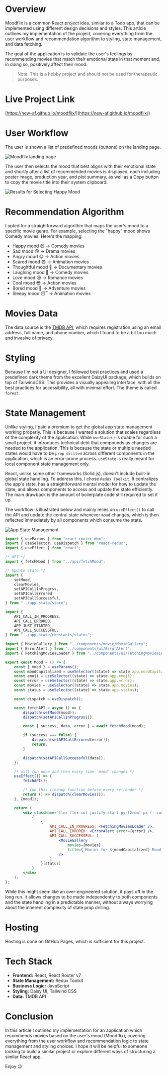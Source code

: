 # Overview

Moodflix is a common React project idea, similar to a Todo app, that can be implemented using different design decisions and styles. This article outlines my implementation of the project, covering everything from the user workflow and recommendation algorithm to styling, state management, and data fetching.

The goal of the application is to validate the user's feelings by recommending movies that match their emotional state in that moment and, in doing so, positively affect their mood.

> Note: This is a hobby project and should not be used for therapeutic purposes.

# Live Project Link

[https://new-af.github.io/moodflix/](https://new-af.github.io/moodflix/)

# User Workflow

The user is shown a list of predefined moods (buttons) on the landing page.

![Moodflix landing page](https://raw.githubusercontent.com/new-AF/moodflix/main/.github/images/landing.png)

The user then selects the mood that best aligns with their emotional state and shortly after a list of recommended movies is displayed, each including poster image, production year, and plot summary, as well as a Copy button to copy the movie title into their system clipboard.

![Results for Selecting Happy Mood](https://raw.githubusercontent.com/new-AF/moodflix/main/.github/images/happy.png)

# Recommendation Algorithm

I opted for a straightforward algorithm that maps the user's mood to a specific movie genre. For example, selecting the "happy" mood shows Comedy movies. Here's the mapping:

-   Happy mood 😊 → Comedy movies
-   Sad mood 😢 → Drama movies
-   Angry mood 😡 → Action movies
-   Scared mood 😨 → Animation movies
-   Thoughtful mood 🤔 → Documentary movies
-   Laughing mood 🤣 → Comedy movies
-   Love mood 😍 → Romance movies
-   Cool mood 😎 → Action movies
-   Bored mood 🥱 → Adventure movies
-   Sleepy mood 😴 → Animation movies

# Movies Data

The data source is the [TMDB API](https://www.themoviedb.org/), which requires registration using an email address, full name, and phone number, which I found to be a bit too much and invasive of privacy.

# Styling

Because I'm not a UI designer, I followed best practices and used a predefined dark theme from the excellent DaisyUI package, which builds on top of TailwindCSS. This provides a visually appealing interface, with all the best practices for accessibility, all with minimal effort. The theme is called `forest`.

# State Management

Unlike styling, I paid a premium to get the global app state management working properly. This is because I wanted a solution that scales regardless of the complexity of the application. While `useState()` is doable for such a small project, it introduces technical debt that compounds as changes are needed to the application. This is because the state or multiple needed states would have to be `prop drilled` across different components in the application, which is an error-prone process. `useState` is really meant for local component state management only.

React, unlike some other frameworks (Solid.js), doesn't include built-in global state handling. To address this, I chose `Redux Toolkit`. It centralizes the app's state, has a straightforward mental model for how to update the state, and allows components to access and update the state efficiently. The main drawback is the amount of boilerplate code still required to set it up.

The workflow is illustrated below and mainly relies on `useEffect()` to call the API and update the central state whenever `mood` changes, which is then reflected immediately by all components which consume the state.

![App State Management](https://raw.githubusercontent.com/new-AF/moodflix/main/.github/images/state%20diagram.png)

```jsx
import { useParams } from "react-router-dom";
import { useSelector, useDispatch } from "react-redux";
import { useEffect } from "react";

/* API */
import { fetchMood } from "../api/fetchMood";

/* Update state */
import {
    setMood,
    clearMovies,
    setAPICallInProgrss,
    setAPICallErrored,
    setAPICallSuccessful,
} from "../app-state/store";

import {
    API_CALL_IN_PROGRESS,
    API_CALL_ERRORED,
    APP_JUST_STARTED,
    API_CALL_SUCCESSFUL,
} from "../app-state/constants/status";

import { MovieGallery } from "../components/movie/MovieGallery";
import { ErrorAlert } from "../components/ui/ErrorAlert";
import { FetchingMoviesLoader } from "../components/ui/FetchingMoviesLoader";

export const Mood = () => {
    const { mood } = useParams();
    const moodCapitalized = useSelector((state) => state.app.moodCapitalized);
    const emoji = useSelector((state) => state.app.emoji);
    const error = useSelector((state) => state.app.error);
    const movies = useSelector((state) => state.app.movies);
    const status = useSelector((state) => state.app.status);

    const dispatch = useDispatch();

    const fetchAPI = async () => {
        dispatch(setMood(mood));
        dispatch(setAPICallInProgrss());

        const { success, data, error } = await fetchMood(mood);

        if (success === false) {
            dispatch(setAPICallErrored(error));
            return;
        }

        dispatch(setAPICallSuccessful(data));
    };

    /* will run once and then every time `mood` changes */
    useEffect(() => {
        fetchAPI();

        /* run this cleanup function before every re-render */
        return () => dispatch(clearMovies());
    }, [mood]);

    return (
        <div className="flex flex-col justify-start py-[2rem] px-(--custom-spacing-md)">
            {
                {
                    API_CALL_IN_PROGRESS: <FetchingMoviesLoader />,
                    API_CALL_ERRORED: <ErrorAlert error={error} />,
                    API_CALL_SUCCESSFUL: (
                        <MovieGallery
                            movies={movies}
                            title={`Movies for ${moodCapitalized} Mood ${emoji}`}
                        />
                    ),
                }[status]
            }
        </div>
    );
};
```

While this might seem like an over-engineered solution, it pays off in the long run. It allows changes to be made independently to both components and the state handling in a predictable manner, without always worrying about the inherent complexity of state prop drilling.

# Hosting

Hosting is done on GitHub Pages, which is sufficient for this project.

# Tech Stack

-   **Frontend:** React, React Router v7
-   **State Management:** Redux Toolkit
-   **Business Logic:** JavaScript
-   **Styling:** Daisy UI, Tailwind CSS
-   **Data:** TMDB API

# Conclusion

In this article I outlined my implementation for an application which recommends movies based on the user's mood (Moodflix), covering everything from the user workflow and recommendation logic to state management and styling choices. I hope it will be helpful to someone looking to build a similar project or explore different ways of structuring a similar React app.

Enjoy 😉
